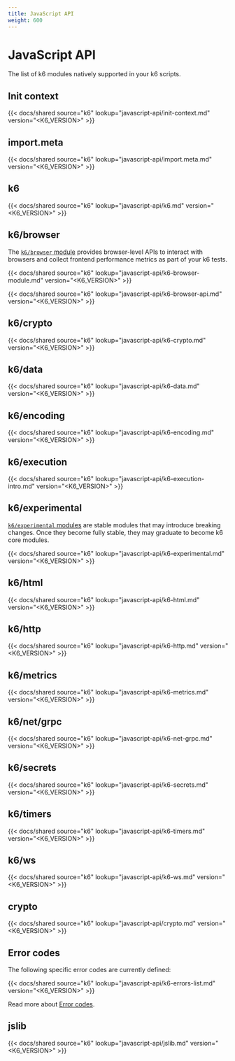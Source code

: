 ```yaml
---
title: JavaScript API
weight: 600
---
```


# JavaScript API

The list of k6 modules natively supported in your k6 scripts.

## Init context

{{< docs/shared source="k6" lookup="javascript-api/init-context.md" version="<K6_VERSION>" >}}

## import.meta

{{< docs/shared source="k6" lookup="javascript-api/import.meta.md" version="<K6_VERSION>" >}}

## k6

{{< docs/shared source="k6" lookup="javascript-api/k6.md" version="<K6_VERSION>" >}}

## k6/browser

The [`k6/browser` module](https://grafana.com/docs/k6/<K6_VERSION>/javascript-api/k6-experimental) provides browser-level APIs to interact with browsers and collect frontend performance metrics as part of your k6 tests.

{{< docs/shared source="k6" lookup="javascript-api/k6-browser-module.md" version="<K6_VERSION>" >}}

{{< docs/shared source="k6" lookup="javascript-api/k6-browser-api.md" version="<K6_VERSION>" >}}

## k6/crypto

{{< docs/shared source="k6" lookup="javascript-api/k6-crypto.md" version="<K6_VERSION>" >}}

## k6/data

{{< docs/shared source="k6" lookup="javascript-api/k6-data.md" version="<K6_VERSION>" >}}

## k6/encoding

{{< docs/shared source="k6" lookup="javascript-api/k6-encoding.md" version="<K6_VERSION>" >}}

## k6/execution

{{< docs/shared source="k6" lookup="javascript-api/k6-execution-intro.md" version="<K6_VERSION>" >}}

## k6/experimental

[`k6/experimental` modules](https://grafana.com/docs/k6/<K6_VERSION>/javascript-api/k6-experimental) are stable modules that may introduce breaking changes. Once they become fully stable, they may graduate to become k6 core modules.

{{< docs/shared source="k6" lookup="javascript-api/k6-experimental.md" version="<K6_VERSION>" >}}

## k6/html

{{< docs/shared source="k6" lookup="javascript-api/k6-html.md" version="<K6_VERSION>" >}}

## k6/http

{{< docs/shared source="k6" lookup="javascript-api/k6-http.md" version="<K6_VERSION>" >}}

## k6/metrics

{{< docs/shared source="k6" lookup="javascript-api/k6-metrics.md" version="<K6_VERSION>" >}}

## k6/net/grpc

{{< docs/shared source="k6" lookup="javascript-api/k6-net-grpc.md" version="<K6_VERSION>" >}}

## k6/secrets

{{< docs/shared source="k6" lookup="javascript-api/k6-secrets.md" version="<K6_VERSION>" >}}

## k6/timers

{{< docs/shared source="k6" lookup="javascript-api/k6-timers.md" version="<K6_VERSION>" >}}

## k6/ws

{{< docs/shared source="k6" lookup="javascript-api/k6-ws.md" version="<K6_VERSION>" >}}

## crypto

{{< docs/shared source="k6" lookup="javascript-api/crypto.md" version="<K6_VERSION>" >}}

## Error codes

The following specific error codes are currently defined:

{{< docs/shared source="k6" lookup="javascript-api/k6-errors-list.md" version="<K6_VERSION>" >}}

Read more about [Error codes](https://grafana.com/docs/k6/<K6_VERSION>/javascript-api/error-codes).

## jslib

{{< docs/shared source="k6" lookup="javascript-api/jslib.md" version="<K6_VERSION>" >}}
